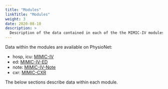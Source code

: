 ```yaml
---
title: "Modules"
linkTitle: "Modules"
weight: 3
date: 2020-08-10
description: >
  Description of the data contained in each of the the MIMIC-IV modules.
---
```


Data within the modules are available on PhysioNet:

* hosp, icu: [MIMIC-IV](https://physionet.org/content/mimiciv/)
* ed: [MIMIC-IV-ED](https://physionet.org/content/mimic-iv-ed/)
* note: [MIMIC-IV-Note](https://physionet.org/content/mimic-iv-note/)
* cxr: [MIMIC-CXR](https://physionet.org/content/mimic-cxr/)

The below sections describe data within each module.
<!-- Subfolder content is automatically placed here. -->